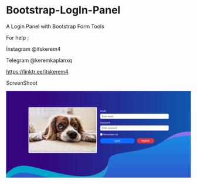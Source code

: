 # Bootstrap-LogIn-Panel

A Login Panel with Bootstrap Form Tools

For help ;

İnstagram @itskerem4

Telegram @keremkaplanxq

https://linktr.ee/itskerem4

ScreenShoot 

![alt text](https://github.com/itskerem4/Bootstrap-LogIn-Panel/blob/main/img/ScreenShoot.png)
